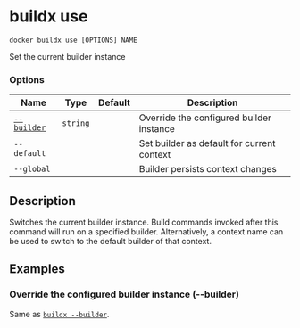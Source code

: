 # buildx use

```
docker buildx use [OPTIONS] NAME
```

<!---MARKER_GEN_START-->
Set the current builder instance

### Options

| Name | Type | Default | Description |
| --- | --- | --- | --- |
| [`--builder`](#builder) | `string` |  | Override the configured builder instance |
| `--default` |  |  | Set builder as default for current context |
| `--global` |  |  | Builder persists context changes |


<!---MARKER_GEN_END-->

## Description

Switches the current builder instance. Build commands invoked after this command
will run on a specified builder. Alternatively, a context name can be used to
switch to the default builder of that context.

## Examples

### <a name="builder"></a> Override the configured builder instance (--builder)

Same as [`buildx --builder`](buildx.md#builder).
